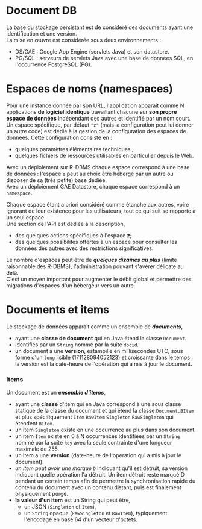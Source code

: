 # Document DB

La base du stockage persistant est de considéré des documents ayant une identification et une version.  
La mise en œuvre est considérée sous deux environnements :
- DS/GAE : Google App Engine (servlets Java) et son datastore.
- PG/SQL : serveurs de servlets Java avec une base de données SQL, en l'occurrence PostgreSQL (PG).

# Espaces de noms (namespaces)
Pour une instance donnée par son URL, l'application apparaît comme N applications **de logiciel identique** travaillant chacune sur **son propre espace de données** indépendant des autres et identifié par un nom court.  
Un espace spécifique, par défaut `"z"` (mais la configuration peut lui donner un autre code) est dédié à la gestion de la configuration des espaces de données. Cette configuration consiste en : 
- quelques paramètres élémentaires techniques ;
- quelques fichiers de ressources utilisables en particulier depuis le Web.
 
Avec un déploiement sur R-DBMS chaque espace correspond à une base de données : l'espace `z` peut au choix être hébergé par un autre ou disposer de sa (très petite) base dédiée.  
Avec un déploiement GAE Datastore, chaque espace correspond à un `namespace`.

Chaque espace étant a priori considéré comme étanche aux autres, voire ignorant de leur existence pour les utilisateurs, tout ce qui suit se rapporte à un seul espace.  
Une section de l'API est dédiée à la description,
- des quelques actions spécifiques à l'espace **z**;
- des quelques possibilités offertes à un espace pour consulter les données des autres avec des restrictions significatives.

Le nombre d'espaces peut être de ***quelques dizaines au plus*** (limite raisonnable des R-DBMS), l'administration pouvant s'avérer délicate au delà.  
C'est un moyen important pour augmenter le débit global et permettre des migrations d'espaces d'un hébergeur vers un autre.

# Documents et items
Le stockage de données apparaît comme un ensemble de ***documents***,
- ayant une **classe de document** qui en Java étend la classe `Document`.
- identifiés par un `String` nommé par la suite `docid`.
- un document a une **version**, estampille en millisecondes UTC, sous forme d'un `long` lisible (171128094052123) et croissante dans le temps : la version est la date-heure de l'opération qui a mis à jour le document.

### Items
Un document est un ***ensemble d'items***,
- ayant une **classe** d'item qui en Java correspond à une sous classe statique de la classe du document et qui étend la classe `Document.BItem` et plus spécifiquement `Item` `RawItem` `Singleton` `RawSingleton` qui étendent `BItem`.
- un item `Singleton` existe en une occurrence au plus dans son document.
- un item `Item` existe en 0 à N occurrences identifiées par un `String` nommé par la suite `key` avec la seule contrainte d'une longueur maximale de 255.
- un item a une **version** (date-heure de l'opération qui a mis à jour le document).
- *un item peut avoir une marque `D`* indiquant qu'il est détruit, sa version indiquant quelle opération l'a détruit. Un item détruit reste marqué D pendant un certain temps afin de permettre la synchronisation rapide du contenu du document avec un contenu distant, puis est finalement physiquement purgé.
- **la valeur d'un item** est un String qui peut être,
    - un JSON (`Singleton` et `Item`),
    - un `String` opaque (`RawSingleton` et `RawItem`), typiquement l'encodage en base 64 d'un vecteur d'octets.

